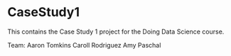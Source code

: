 # CaseStudy1
This contains the Case Study 1 project for the Doing Data Science course.

Team:
Aaron Tomkins
Caroll Rodriguez
Amy Paschal
